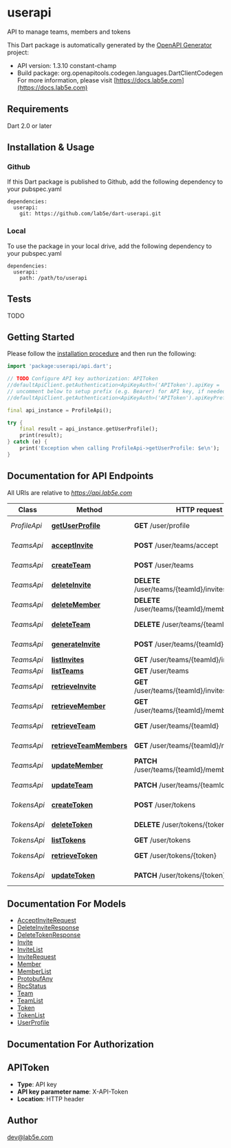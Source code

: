 # userapi
API to manage teams, members and tokens

This Dart package is automatically generated by the [OpenAPI Generator](https://openapi-generator.tech) project:

- API version: 1.3.10 constant-champ
- Build package: org.openapitools.codegen.languages.DartClientCodegen
For more information, please visit [https://docs.lab5e.com](https://docs.lab5e.com)

## Requirements

Dart 2.0 or later

## Installation & Usage

### Github
If this Dart package is published to Github, add the following dependency to your pubspec.yaml
```
dependencies:
  userapi:
    git: https://github.com/lab5e/dart-userapi.git
```

### Local
To use the package in your local drive, add the following dependency to your pubspec.yaml
```
dependencies:
  userapi:
    path: /path/to/userapi
```

## Tests

TODO

## Getting Started

Please follow the [installation procedure](#installation--usage) and then run the following:

```dart
import 'package:userapi/api.dart';

// TODO Configure API key authorization: APIToken
//defaultApiClient.getAuthentication<ApiKeyAuth>('APIToken').apiKey = 'YOUR_API_KEY';
// uncomment below to setup prefix (e.g. Bearer) for API key, if needed
//defaultApiClient.getAuthentication<ApiKeyAuth>('APIToken').apiKeyPrefix = 'Bearer';

final api_instance = ProfileApi();

try {
    final result = api_instance.getUserProfile();
    print(result);
} catch (e) {
    print('Exception when calling ProfileApi->getUserProfile: $e\n');
}

```

## Documentation for API Endpoints

All URIs are relative to *https://api.lab5e.com*

Class | Method | HTTP request | Description
------------ | ------------- | ------------- | -------------
*ProfileApi* | [**getUserProfile**](doc//ProfileApi.md#getuserprofile) | **GET** /user/profile | Logged in profile
*TeamsApi* | [**acceptInvite**](doc//TeamsApi.md#acceptinvite) | **POST** /user/teams/accept | Accept invite
*TeamsApi* | [**createTeam**](doc//TeamsApi.md#createteam) | **POST** /user/teams | Create team
*TeamsApi* | [**deleteInvite**](doc//TeamsApi.md#deleteinvite) | **DELETE** /user/teams/{teamId}/invites/{code} | Delete invite
*TeamsApi* | [**deleteMember**](doc//TeamsApi.md#deletemember) | **DELETE** /user/teams/{teamId}/members/{userId} | Remove member
*TeamsApi* | [**deleteTeam**](doc//TeamsApi.md#deleteteam) | **DELETE** /user/teams/{teamId} | Remove team
*TeamsApi* | [**generateInvite**](doc//TeamsApi.md#generateinvite) | **POST** /user/teams/{teamId}/invites | Generate invite
*TeamsApi* | [**listInvites**](doc//TeamsApi.md#listinvites) | **GET** /user/teams/{teamId}/invites | List invites
*TeamsApi* | [**listTeams**](doc//TeamsApi.md#listteams) | **GET** /user/teams | List teams
*TeamsApi* | [**retrieveInvite**](doc//TeamsApi.md#retrieveinvite) | **GET** /user/teams/{teamId}/invites/{code} | Retrieve invite
*TeamsApi* | [**retrieveMember**](doc//TeamsApi.md#retrievemember) | **GET** /user/teams/{teamId}/members/{userId} | Retrieve member
*TeamsApi* | [**retrieveTeam**](doc//TeamsApi.md#retrieveteam) | **GET** /user/teams/{teamId} | Retrieve team
*TeamsApi* | [**retrieveTeamMembers**](doc//TeamsApi.md#retrieveteammembers) | **GET** /user/teams/{teamId}/members | List members
*TeamsApi* | [**updateMember**](doc//TeamsApi.md#updatemember) | **PATCH** /user/teams/{teamId}/members/{userId} | Update member
*TeamsApi* | [**updateTeam**](doc//TeamsApi.md#updateteam) | **PATCH** /user/teams/{teamId} | Update team
*TokensApi* | [**createToken**](doc//TokensApi.md#createtoken) | **POST** /user/tokens | Create token
*TokensApi* | [**deleteToken**](doc//TokensApi.md#deletetoken) | **DELETE** /user/tokens/{token} | Remove token
*TokensApi* | [**listTokens**](doc//TokensApi.md#listtokens) | **GET** /user/tokens | List tokens
*TokensApi* | [**retrieveToken**](doc//TokensApi.md#retrievetoken) | **GET** /user/tokens/{token} | Retrieve token
*TokensApi* | [**updateToken**](doc//TokensApi.md#updatetoken) | **PATCH** /user/tokens/{token} | Update token


## Documentation For Models

 - [AcceptInviteRequest](doc//AcceptInviteRequest.md)
 - [DeleteInviteResponse](doc//DeleteInviteResponse.md)
 - [DeleteTokenResponse](doc//DeleteTokenResponse.md)
 - [Invite](doc//Invite.md)
 - [InviteList](doc//InviteList.md)
 - [InviteRequest](doc//InviteRequest.md)
 - [Member](doc//Member.md)
 - [MemberList](doc//MemberList.md)
 - [ProtobufAny](doc//ProtobufAny.md)
 - [RpcStatus](doc//RpcStatus.md)
 - [Team](doc//Team.md)
 - [TeamList](doc//TeamList.md)
 - [Token](doc//Token.md)
 - [TokenList](doc//TokenList.md)
 - [UserProfile](doc//UserProfile.md)


## Documentation For Authorization


## APIToken

- **Type**: API key
- **API key parameter name**: X-API-Token
- **Location**: HTTP header


## Author

dev@lab5e.com


